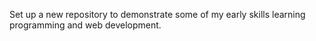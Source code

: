 Set up a new repository to demonstrate some of my early skills learning programming and web development. 
